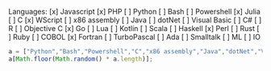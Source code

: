 Languages:
[x] Javascript
[x] PHP
[ ] Python
[ ] Bash
[ ] Powershell
[x] Julia
[ ] C
[x] WScript
[ ] x86 assembly
[ ] Java
[ ] dotNet
[ ] Visual Basic
[ ] C#
[ ] R
[ ] Objective C
[x] Go
[ ] Lua
[ ] Kotlin
[ ] Scala
[ ] Haskell
[x] Perl
[ ] Rust
[ ] Ruby
[ ] COBOL
[x] Fortran
[ ] TurboPascal
[ ] Ada
[ ] Smalltalk
[ ] ML
[ ] IO

```js
a = ["Python","Bash","Powershell","C","x86 assembly","Java","dotNet","Visual Basic","C#","R","Objective C","Lua","Kotlin","Scala","Haskell","Rust","Ruby","COBOL","TurboPascal","Ada","Smalltalk","ML","IO"];
a[Math.floor(Math.random() * a.length)];
```
